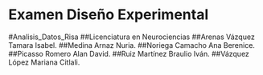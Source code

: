# Examen Diseño Experimental
#Analisis_Datos_Risa
##Licenciatura en Neurociencias
##Arenas Vázquez Tamara Isabel.
##Medina Arnaz Nuria.
##Noriega Camacho Ana Berenice.
##Picasso Romero Alan David.
##Ruiz Martínez Braulio Iván.
##Vázquez López Mariana Citlali.
